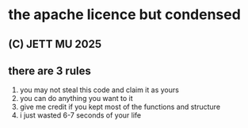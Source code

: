 # the apache licence but condensed

## (C) JETT MU 2025
## there are 3 rules

1. you may not steal this code and claim it as yours
2. you can do anything you want to it
3. give me credit if you kept most of the functions and structure
4. i just wasted 6-7 seconds of your life
